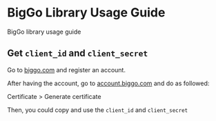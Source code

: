 # BigGo Library Usage Guide

BigGo library usage guide

## Get `client_id` and `client_secret`
Go to [biggo.com](https://biggo.com/) and register an account.

After having the account, go to [account.biggo.com](https://account.biggo.com/setting/) and do as followed:

Certificate > Generate certificate

Then, you could copy and use the `client_id` and `client_secret`
